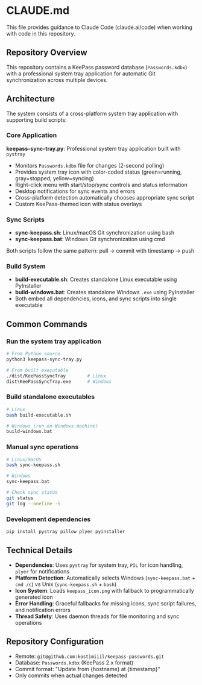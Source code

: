 # CLAUDE.md

This file provides guidance to Claude Code (claude.ai/code) when working with code in this repository.

## Repository Overview

This repository contains a KeePass password database (`Passwords.kdbx`) with a professional system tray application for automatic Git synchronization across multiple devices.

## Architecture

The system consists of a cross-platform system tray application with supporting build scripts:

### Core Application
**keepass-sync-tray.py**: Professional system tray application built with `pystray`
- Monitors `Passwords.kdbx` file for changes (2-second polling)
- Provides system tray icon with color-coded status (green=running, gray=stopped, yellow=syncing)
- Right-click menu with start/stop/sync controls and status information
- Desktop notifications for sync events and errors
- Cross-platform detection automatically chooses appropriate sync script
- Custom KeePass-themed icon with status overlays

### Sync Scripts
- **sync-keepass.sh**: Linux/macOS Git synchronization using bash
- **sync-keepass.bat**: Windows Git synchronization using cmd

Both scripts follow the same pattern: pull → commit with timestamp → push

### Build System
- **build-executable.sh**: Creates standalone Linux executable using PyInstaller
- **build-windows.bat**: Creates standalone Windows `.exe` using PyInstaller
- Both embed all dependencies, icons, and sync scripts into single executable

## Common Commands

### Run the system tray application
```bash
# From Python source
python3 keepass-sync-tray.py

# From built executable
./dist/KeePassSyncTray        # Linux
dist\KeePassSyncTray.exe      # Windows
```

### Build standalone executables
```bash
# Linux
bash build-executable.sh

# Windows (run on Windows machine)
build-windows.bat
```

### Manual sync operations
```bash
# Linux/macOS
bash sync-keepass.sh

# Windows
sync-keepass.bat

# Check sync status
git status
git log --oneline -5
```

### Development dependencies
```bash
pip install pystray pillow plyer pyinstaller
```

## Technical Details

- **Dependencies**: Uses `pystray` for system tray, `PIL` for icon handling, `plyer` for notifications
- **Platform Detection**: Automatically selects Windows (`sync-keepass.bat` + `cmd /c`) vs Unix (`sync-keepass.sh` + `bash`)
- **Icon System**: Loads `keepass_icon.png` with fallback to programmatically generated icon
- **Error Handling**: Graceful fallbacks for missing icons, sync script failures, and notification errors
- **Thread Safety**: Uses daemon threads for file monitoring and sync operations

## Repository Configuration

- Remote: `git@github.com:kostimiiil/keepass-passwords.git`
- Database: `Passwords.kdbx` (KeePass 2.x format)
- Commit format: "Update from {hostname} at {timestamp}"
- Only commits when actual changes detected